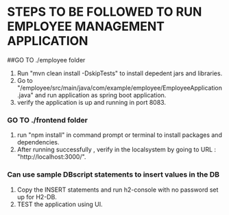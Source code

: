 # STEPS TO BE FOLLOWED TO RUN EMPLOYEE MANAGEMENT APPLICATION
##GO TO ./employee folder 
1. Run "mvn clean install -DskipTests" to install depedent jars and libraries.
2. Go to "/employee/src/main/java/com/example/employee/EmployeeApplication.java" and run application as spring boot application.
3. verify the application is up and running in port 8083.

### GO TO ./frontend folder
1. run "npm install" in command prompt or terminal to install packages and dependencies.
2. After running successfully , verify in the localsystem by going to URL : "http://localhost:3000/".

### Can use sample DBscript statements to insert values in the DB
1. Copy the INSERT statements and run h2-console with no password set up for H2-DB.
2. TEST the application using UI.